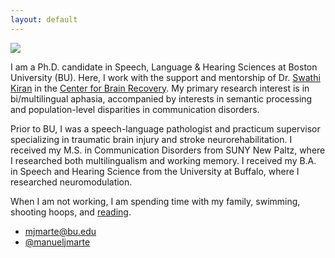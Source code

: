 ```yaml
---
layout: default
---
```


<img class="profile-picture" src="image.png">

I am a Ph.D. candidate in Speech, Language & Hearing Sciences at Boston University (BU). Here, I work with the support and mentorship of Dr. [Swathi Kiran](https://www.bu.edu/sargent/profile/swathi-kiran-ph-d-ccc-slp/) in the [Center for Brain Recovery](https://www.bu.edu/cbr/). My primary research interest is in bi/multilingual aphasia, accompanied by interests in semantic processing and population-level disparities in communication disorders. 

Prior to BU, I was a speech-language pathologist and practicum supervisor specializing in traumatic brain injury and stroke neurorehabilitation. I received my M.S. in Communication Disorders from SUNY New Paltz, where I researched both multilingualism and working memory. I received my B.A. in Speech and Hearing Science from the University at Buffalo, where I researched neuromodulation.

When I am not working, I am spending time with my family, swimming, shooting hoops, and [reading](https://oku.club/user/mjm). 

* [mjmarte@bu.edu](mailto:mjmarte@bu.edu)
* [@manueljmarte](https://twitter.com/manueljmarte)
